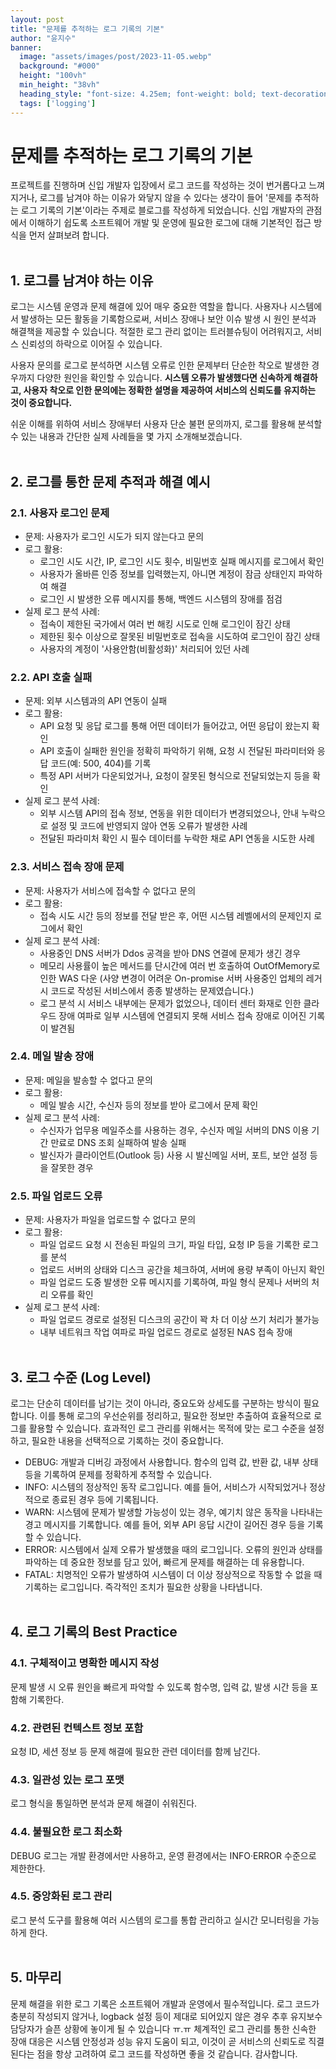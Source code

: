 ```yaml
---
layout: post  
title: "문제를 추적하는 로그 기록의 기본"
author: "윤지수"
banner:
  image: "assets/images/post/2023-11-05.webp"
  background: "#000"
  height: "100vh"
  min_height: "38vh"
  heading_style: "font-size: 4.25em; font-weight: bold; text-decoration: underline"
  tags: ['logging']
---
```



# 문제를 추적하는 로그 기록의 기본
프로젝트를 진행하며 신입 개발자 입장에서 로그 코드를 작성하는 것이 번거롭다고 느껴지거나, 로그를 남겨야 하는 이유가 와닿지 않을 수 있다는 생각이 들어 '문제를 추적하는 로그 기록의 기본'이라는 주제로 블로그를 작성하게 되었습니다. 신입 개발자의 관점에서 이해하기 쉽도록 소프트웨어 개발 및 운영에 필요한 로그에 대해 기본적인 접근 방식을 먼저 살펴보려 합니다.
</br></br>

## 1. 로그를 남겨야 하는 이유
로그는 시스템 운영과 문제 해결에 있어 매우 중요한 역할을 합니다. 사용자나 시스템에서 발생하는 모든 활동을 기록함으로써, 서비스 장애나 보안 이슈 발생 시 원인 분석과 해결책을 제공할 수 있습니다. 적절한 로그 관리 없이는 트러블슈팅이 어려워지고, 서비스 신뢰성의 하락으로 이어질 수 있습니다. 

사용자 문의를 로그로 분석하면 시스템 오류로 인한 문제부터 단순한 착오로 발생한 경우까지 다양한 원인을 확인할 수 있습니다. **시스템 오류가 발생했다면 신속하게 해결하고, 사용자 착오로 인한 문의에는 정확한 설명을 제공하여 서비스의 신뢰도를 유지하는 것이 중요합니다.**

쉬운 이해를 위하여 서비스 장애부터 사용자 단순 불편 문의까지, 로그를 활용해 분석할 수 있는 내용과 간단한 실제 사례들을 몇 가지 소개해보겠습니다.
</br></br>

## 2. 로그를 통한 문제 추적과 해결 예시
### 2.1. 사용자 로그인 문제
- 문제: 사용자가 로그인 시도가 되지 않는다고 문의
- 로그 활용:
  - 로그인 시도 시간, IP, 로그인 시도 횟수, 비밀번호 실패 메시지를 로그에서 확인
  - 사용자가 올바른 인증 정보를 입력했는지, 아니면 계정이 잠금 상태인지 파악하여 해결
  - 로그인 시 발생한 오류 메시지를 통해, 백엔드 시스템의 장애를 점검
- 실제 로그 분석 사례:
  - 접속이 제한된 국가에서 여러 번 해킹 시도로 인해 로그인이 잠긴 상태 
  - 제한된 횟수 이상으로 잘못된 비밀번호로 접속을 시도하여 로그인이 잠긴 상태
  - 사용자의 계정이 '사용안함(비활성화)' 처리되어 있던 사례
    
### 2.2. API 호출 실패
- 문제: 외부 시스템과의 API 연동이 실패
- 로그 활용:
  - API 요청 및 응답 로그를 통해 어떤 데이터가 들어갔고, 어떤 응답이 왔는지 확인
  - API 호출이 실패한 원인을 정확히 파악하기 위해, 요청 시 전달된 파라미터와 응답 코드(예: 500, 404)를 기록
  - 특정 API 서버가 다운되었거나, 요청이 잘못된 형식으로 전달되었는지 등을 확인
- 실제 로그 분석 사례:
  - 외부 시스템 API의 접속 정보, 연동을 위한 데이터가 변경되었으나, 안내 누락으로 설정 및 코드에 반영되지 않아 연동 오류가 발생한 사례
  - 전달된 파라미처 확인 시 필수 데이터를 누락한 채로 API 연동을 시도한 사례
  
### 2.3. 서비스 접속 장애 문제
- 문제: 사용자가 서비스에 접속할 수 없다고 문의
- 로그 활용:
  - 접속 시도 시간 등의 정보를 전달 받은 후, 어떤 시스템 레벨에서의 문제인지 로그에서 확인
- 실제 로그 분석 사례:
  - 사용중인 DNS 서버가 Ddos 공격을 받아 DNS 연결에 문제가 생긴 경우  
  - 메모리 사용률이 높은 메서드를 단시간에 여러 번 호출하여 OutOfMemory로 인한 WAS 다운
  (사양 변경이 어려운 On-promise 서버 사용중인 업체의 레거시 코드로 작성된 서비스에서 종종 발생하는 문제였습니다.)
  - 로그 분석 시 서비스 내부에는 문제가 없었으나, 데이터 센터 화재로 인한 클라우드 장애 여파로 일부 시스템에 연결되지 못해 서비스 접속 장애로 이어진 기록이 발견됨
 
### 2.4. 메일 발송 장애
- 문제: 메일을 발송할 수 없다고 문의
- 로그 활용:
  - 메일 발송 시간, 수신자 등의 정보를 받아 로그에서 문제 확인 
- 실제 로그 분석 사례:
  - 수신자가 업무용 메일주소를 사용하는 경우, 수신자 메일 서버의 DNS 이용 기간 만료로 DNS 조회 실패하여 발송 실패
  - 발신자가 클라이언트(Outlook 등) 사용 시 발신메일 서버, 포트, 보안 설정 등을 잘못한 경우

### 2.5. 파일 업로드 오류
- 문제: 사용자가 파일을 업로드할 수 없다고 문의
- 로그 활용:
  - 파일 업로드 요청 시 전송된 파일의 크기, 파일 타입, 요청 IP 등을 기록한 로그를 분석
  - 업로드 서버의 상태와 디스크 공간을 체크하여, 서버에 용량 부족이 아닌지 확인
  - 파일 업로드 도중 발생한 오류 메시지를 기록하여, 파일 형식 문제나 서버의 처리 오류를 확인
- 실제 로그 분석 사례:
  - 파일 업로드 경로로 설정된 디스크의 공간이 꽉 차 더 이상 쓰기 처리가 불가능
  - 내부 네트워크 작업 여파로 파일 업로드 경로로 설정된 NAS 접속 장애 
</br></br>

## 3. 로그 수준 (Log Level)
 로그는 단순히 데이터를 남기는 것이 아니라, 중요도와 상세도를 구분하는 방식이 필요합니다. 이를 통해 로그의 우선순위를 정리하고, 필요한 정보만 추출하여 효율적으로 로그를 활용할 수 있습니다. 효과적인 로그 관리를 위해서는 목적에 맞는 로그 수준을 설정하고, 필요한 내용을 선택적으로 기록하는 것이 중요합니다.

- DEBUG: 개발과 디버깅 과정에서 사용합니다. 함수의 입력 값, 반환 값, 내부 상태 등을 기록하여 문제를 정확하게 추적할 수 있습니다.
- INFO: 시스템의 정상적인 동작 로그입니다. 예를 들어, 서비스가 시작되었거나 정상적으로 종료된 경우 등에 기록됩니다.
- WARN: 시스템에 문제가 발생할 가능성이 있는 경우, 예기치 않은 동작을 나타내는 경고 메시지를 기록합니다. 예를 들어, 외부 API 응답 시간이 길어진 경우 등을 기록할 수 있습니다.
- ERROR: 시스템에서 실제 오류가 발생했을 때의 로그입니다. 오류의 원인과 상태를 파악하는 데 중요한 정보를 담고 있어, 빠르게 문제를 해결하는 데 유용합니다.
- FATAL: 치명적인 오류가 발생하여 시스템이 더 이상 정상적으로 작동할 수 없을 때 기록하는 로그입니다. 즉각적인 조치가 필요한 상황을 나타냅니다.
</br></br>

## 4. 로그 기록의 Best Practice
### 4.1. 구체적이고 명확한 메시지 작성
문제 발생 시 오류 원인을 빠르게 파악할 수 있도록 함수명, 입력 값, 발생 시간 등을 포함해 기록한다.
### 4.2. 관련된 컨텍스트 정보 포함
요청 ID, 세션 정보 등 문제 해결에 필요한 관련 데이터를 함께 남긴다.
### 4.3. 일관성 있는 로그 포맷
로그 형식을 통일하면 분석과 문제 해결이 쉬워진다.
### 4.4. 불필요한 로그 최소화
DEBUG 로그는 개발 환경에서만 사용하고, 운영 환경에서는 INFO·ERROR 수준으로 제한한다.
### 4.5. 중앙화된 로그 관리
로그 분석 도구를 활용해 여러 시스템의 로그를 통합 관리하고 실시간 모니터링을 가능하게 한다.
</br></br>

## 5. 마무리
문제 해결을 위한 로그 기록은 소프트웨어 개발과 운영에서 필수적입니다. 로그 코드가 충분히 작성되지 않거나, logback 설정 등이 제대로 되어있지 않은 경우 추후 유지보수 담당자가 슬픈 상황에 놓이게 될 수 있습니다 ㅠ.ㅠ  체계적인 로그 관리를 통한 신속한 장애 대응은 시스템 안정성과 성능 유지 도움이 되고, 이것이 곧 서비스의 신뢰도로 직결된다는 점을 항상 고려하여 로그 코드를 작성하면 좋을 것 같습니다. 감사합니다.

